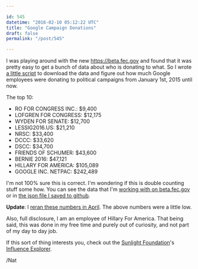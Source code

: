 ```yaml
---

id: 545
datetime: "2016-02-10 05:12:22 UTC"
title: "Google Campaign Donations"
draft: false
permalink: "/post/545"

---
```


I was playing around with the new https://beta.fec.gov and found that it was pretty easy to get a bunch of data about who is donating to what. So I wrote [a little script](https://github.com/icco/influence) to download the data and figure out how much Google employees were donating to political campaigns from January 1st, 2015 until now.

The top 10:

* RO FOR CONGRESS INC.: $9,400
* LOFGREN FOR CONGRESS: $12,175
* WYDEN FOR SENATE: $12,700
* LESSIG2016\.US: $21,210
* NRSC: $33,400
* DCCC: $33,620
* DSCC: $34,700
* FRIENDS OF SCHUMER: $43,600
* BERNIE 2016: $47,121
* HILLARY FOR AMERICA: $105,089
* GOOGLE INC. NETPAC: $242,489


I'm not 100% sure this is correct. I'm wondering if this is double counting stuff some how. You can see the data that I'm [working with on beta.fec.gov](https://beta.fec.gov/data/receipts/?is_individual=true&contributor_employer=Google&min_date=01-01-2015&max_date=12-31-2016) or in [the json file I saved to github](https://raw.githubusercontent.com/icco/influence/master/data.json).

**Update**: I [reran these numbers in April](https://writing.natwelch.com/post/571). The above numbers were a little low.

Also, full disclosure, I am an employee of Hillary For America. That being said, this was done in my free time and purely out of curiosity, and not part of my day to day job.

If this sort of thing interests you, check out the [Sunlight Foundation](https://sunlightfoundation.com/)'s [Influence Explorer](http://influenceexplorer.com/).

/Nat
